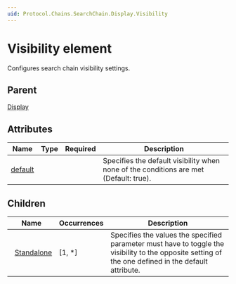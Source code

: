 ```yaml
---
uid: Protocol.Chains.SearchChain.Display.Visibility
---
```


# Visibility element

Configures search chain visibility settings.

## Parent

[Display](xref:Protocol.Chains.SearchChain.Display)

## Attributes

|Name|Type|Required|Description|
|--- |--- |--- |--- |
|[default](xref:Protocol.Chains.SearchChain.Display.Visibility-default)|||Specifies the default visibility when none of the conditions are met (Default: true).|

## Children

|Name|Occurrences|Description|
|--- |--- |--- |
|&nbsp;&nbsp;[Standalone](xref:Protocol.Chains.SearchChain.Display.Visibility.Standalone)|[1, *]|Specifies the values the specified parameter must have to toggle the visibility to the opposite setting of the one defined in the default attribute.|
